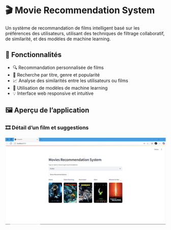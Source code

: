 # 🎬 Movie Recommendation System

Un système de recommandation de films intelligent basé sur les préférences des utilisateurs, utilisant des techniques de filtrage collaboratif, de similarité, et des modèles de machine learning.

## 🚀 Fonctionnalités

- 🔍 Recommandation personnalisée de films
- 🎯 Recherche par titre, genre et popularité
- 📈 Analyse des similarités entre les utilisateurs ou films
- 🧠 Utilisation de modèles de machine learning
- 💡 Interface web responsive et intuitive

## 🖼️ Aperçu de l’application

### 🎞️ Détail d’un film et suggestions
![Détail](image_2025-06-06_074317540.png)



